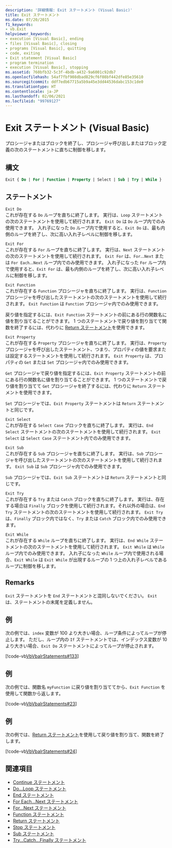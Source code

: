 ```yaml
---
description: '詳細情報: Exit ステートメント (Visual Basic)'
title: Exit ステートメント
ms.date: 07/20/2015
f1_keywords:
- vb.Exit
helpviewer_keywords:
- execution [Visual Basic], ending
- files [Visual Basic], closing
- programs [Visual Basic], quitting
- code, exiting
- Exit statement [Visual Basic]
- program termination
- execution [Visual Basic], stopping
ms.assetid: 760bfb32-5c3f-4bdb-a432-9a6001c92db7
ms.openlocfilehash: 54af7fbf908dbad829cf6f08bf442dfe85e35610
ms.sourcegitcommit: ddf7edb67715a5b9a45e3dd44536dabc153c1de0
ms.translationtype: HT
ms.contentlocale: ja-JP
ms.lasthandoff: 02/06/2021
ms.locfileid: "99769127"
---
```

# <a name="exit-statement-visual-basic"></a>Exit ステートメント (Visual Basic)

プロシージャまたはブロックを終了し、プロシージャ呼び出しまたはブロック定義の次のステートメントに直ちに制御を移します。

## <a name="syntax"></a>構文

```vb
Exit { Do | For | Function | Property | Select | Sub | Try | While }
```

## <a name="statements"></a>ステートメント

 `Exit Do`  
 これが存在する `Do` ループを直ちに終了します。 実行は、`Loop` ステートメントの次のステートメントを使用して続行されます。 `Exit Do` は `Do` ループ内でのみ使用できます。 入れ子になった `Do` ループ内で使用すると、`Exit Do` は、最も内側のループを終了し、次に高い入れ子レベルに制御を移します。

 `Exit For`  
 これが存在する `For` ループを直ちに終了します。 実行は、`Next` ステートメントの次のステートメントを使用して続行されます。 `Exit For` は、`For`...`Next` または `For Each`...`Next` ループ内でのみ使用できます。 入れ子になった `For` ループ内で使用すると、`Exit For` は、最も内側のループを終了し、次に高い入れ子レベルに制御を移します。

 `Exit Function`  
 これが存在する `Function` プロシージャを直ちに終了します。 実行は、`Function` プロシージャを呼び出したステートメントの次のステートメントを使用して続行されます。 `Exit Function` は `Function` プロシージャ内でのみ使用できます。

 戻り値を指定するには、`Exit Function` ステートメントの前にある行の関数名に値を割り当てることができます。 1 つのステートメントで戻り値を割り当てて関数を終了するには、代わりに [Return ステートメント](return-statement.md)を使用できます。

 `Exit Property`  
 これが存在する `Property` プロシージャを直ちに終了します。 実行は、`Property` プロシージャを呼び出したステートメント、つまり、プロパティの値を要求または設定するステートメントを使用して続行されます。 `Exit Property` は、プロパティの `Get` または `Set` プロシージャ内でのみ使用できます。

 `Get` プロシージャで戻り値を指定するには、`Exit Property` ステートメントの前にある行の関数名に値を割り当てることができます。 1 つのステートメントで戻り値を割り当てて `Get` プロシージャを終了するには、代わりに `Return` ステートメントを使用できます。

 `Set` プロシージャでは、`Exit Property` ステートメントは `Return` ステートメントと同じです。

 `Exit Select`  
 これが存在する `Select Case` ブロックを直ちに終了します。 実行は、`End Select` ステートメントの次のステートメントを使用して続行されます。 `Exit Select` は `Select Case` ステートメント内でのみ使用できます。

 `Exit Sub`  
 これが存在する `Sub` プロシージャを直ちに終了します。 実行は、`Sub` プロシージャを呼び出したステートメントの次のステートメントを使用して続行されます。 `Exit Sub` は `Sub` プロシージャ内でのみ使用できます。

 `Sub` プロシージャでは、`Exit Sub` ステートメントは `Return` ステートメントと同じです。

 `Exit Try`  
 これが存在する `Try` または `Catch` ブロックを直ちに終了します。 実行は、存在する場合は `Finally` ブロックを使用して続行されます。それ以外の場合は、`End Try` ステートメントの次のステートメントを使用して続行されます。 `Exit Try` は、`Finally` ブロック内ではなく、`Try` または `Catch` ブロック内でのみ使用できます。

 `Exit While`  
 これが存在する `While` ループを直ちに終了します。 実行は、`End While` ステートメントの次のステートメントを使用して続行されます。 `Exit While` は `While` ループ内でのみ使用できます。 入れ子になった `While` ループ内で使用される場合、`Exit While` は `Exit While` が出現するループの 1 つ上の入れ子レベルであるループに制御を移します。

## <a name="remarks"></a>Remarks

`Exit` ステートメントを `End` ステートメントと混同しないでください。 `Exit` は、ステートメントの末尾を定義しません。

## <a name="example"></a>例

次の例では、`index` 変数が 100 より大きい場合、ループ条件によってループが停止します。 ただし、ループ内の `If` ステートメントでは、インデックス変数が 10 より大きい場合、`Exit Do` ステートメントによってループが停止されます。

[!code-vb[VbVbalrStatements#133](~/samples/snippets/visualbasic/VS_Snippets_VBCSharp/VbVbalrStatements/VB/class10.vb#133)]

## <a name="example"></a>例

次の例では、関数名 `myFunction` に戻り値を割り当ててから、`Exit Function` を使用して関数から返します。

[!code-vb[VbVbalrStatements#23](~/samples/snippets/visualbasic/VS_Snippets_VBCSharp/VbVbalrStatements/VB/Class1.vb#23)]

## <a name="example"></a>例

次の例では、[Return ステートメント](return-statement.md)を使用して戻り値を割り当て、関数を終了します。

[!code-vb[VbVbalrStatements#24](~/samples/snippets/visualbasic/VS_Snippets_VBCSharp/VbVbalrStatements/VB/Class1.vb#24)]

## <a name="see-also"></a>関連項目

- [Continue ステートメント](continue-statement.md)
- [Do...Loop ステートメント](do-loop-statement.md)
- [End ステートメント](end-statement.md)
- [For Each...Next ステートメント](for-each-next-statement.md)
- [For...Next ステートメント](for-next-statement.md)
- [Function ステートメント](function-statement.md)
- [Return ステートメント](return-statement.md)
- [Stop ステートメント](stop-statement.md)
- [Sub ステートメント](sub-statement.md)
- [Try...Catch...Finally ステートメント](try-catch-finally-statement.md)
